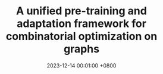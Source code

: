 ---
title:          "A unified pre-training and adaptation framework for combinatorial optimization on graphs"
date:           2023-12-14 00:01:00 +0800
selected:       true
pub:            "Science China Mathematics"
pub_date:       "2023"


authors:
  - Ruibin Zeng*
  - Minglong Lei*
  - Lingfeng Niu*
  - Lan Cheng

links:
  Paper: https://link.springer.com/article/10.1007/s11425-023-2247-0
  DOI: https://doi.org/10.1007/s11425-023-2247-0
---